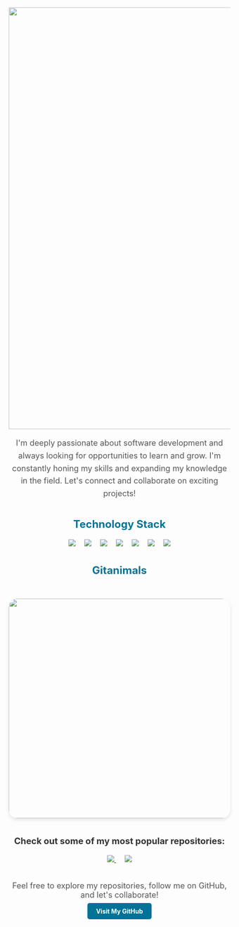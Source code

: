 <div style="text-align: center; margin-top: 50px;">  
  <img style="width: 100vw" src="https://github.com/user-attachments/assets/063582f7-556c-4536-b56c-0d48cee98aa9" />
  <p style="font-size: 18px; color: #555; line-height: 1.6;">I'm deeply passionate about software development and always looking for opportunities to learn and grow. I'm constantly honing my skills and expanding my knowledge in the field. Let's connect and collaborate on exciting projects!</p>  
</div>

<div style="text-align: center; margin-top: 40px;">
  <h2 style="font-size: 24px; color: #007396; font-weight: bold;">Technology Stack</h2>
</div>

<div style="display: flex; justify-content: center; flex-wrap: wrap; gap: 20px; margin-top: 20px;">
  <img src="https://img.shields.io/badge/java-007396.svg?style=for-the-badge&logo=java&logoColor=white" />
  <img src="https://img.shields.io/badge/html-E34F26.svg?style=for-the-badge&logo=html5&logoColor=white" />
  <img src="https://img.shields.io/badge/css-1572B6.svg?style=for-the-badge&logo=css3&logoColor=white" />
  <img src="https://img.shields.io/badge/javascript-F7DF1E.svg?style=for-the-badge&logo=javascript&logoColor=black" />
  <img src="https://img.shields.io/badge/c++-00599C.svg?style=for-the-badge&logo=cplusplus&logoColor=white" />
  <img src="https://img.shields.io/badge/mysql-4479A1.svg?style=for-the-badge&logo=mysql&logoColor=white" />
  <img src="https://img.shields.io/badge/github-181717.svg?style=for-the-badge&logo=github&logoColor=white" />
</div>

<div style="text-align: center; margin-top: 40px;">
  <h2 style="font-size: 24px; color: #007396; font-weight: bold;">Gitanimals</h2>
</div>

<div style="text-align: center; margin-top: 50px;">
  <a href="https://www.gitanimals.org/en_US" target="_blank">
    <img src="https://render.gitanimals.org/farms/Eichi2514" width="1000" height="500" style="border-radius: 20px; box-shadow: 0px 4px 8px rgba(0, 0, 0, 0.1);" />
  </a>
</div>

<div style="text-align: center; margin-top: 40px;">
  <p style="font-size: 20px; font-weight: bold; color: #333;">Check out some of my most popular repositories:</p>
  <a href="https://github.com/Eichi2514" target="_blank">
    <img src="https://img.shields.io/github/followers/Eichi2514?style=social&label=Follow" />
  </a>
  <a href="https://github.com/Eichi2514?tab=repositories" target="_blank" style="margin-left: 20px;">
    <img src="https://img.shields.io/github/stars/Eichi2514?style=social&label=Stars" />
  </a>
</div>

<div style="text-align: center; margin-top: 40px;">
  <p style="font-size: 18px; color: #555;">Feel free to explore my repositories, follow me on GitHub, and let's collaborate!</p>
  <a href="https://github.com/Eichi2514" target="_blank" style="padding: 10px 20px; background-color: #007396; color: white; text-decoration: none; border-radius: 5px; font-weight: bold;">Visit My GitHub</a>
</div>
